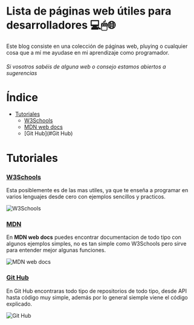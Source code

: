 # Lista de páginas web útiles para desarrolladores 💻🖱🌐

Este blog consiste en una colección de páginas web, pluying o cualquier cosa que a mí me ayudase en mi aprendizaje como programador.
###### *Si vosotros sabéis de alguna web o consejo estamos abiertos a sugerencias*



# Índice
- [Tutoriales](#Tutoriales)
  - [W3Schools](#W3Schools)
  - [MDN web docs](#MDN)
  - [Git Hub](#Git Hub)



# Tutoriales

### [W3Schools](https://www.w3schools.com/)
Esta posiblemente es de las mas utiles, ya que te enseña a programar en varios lenguajes desde cero con ejemplos sencillos y practicos. 

![W3Schools](https://i.pinimg.com/736x/51/f5/ae/51f5aeb7036317a82bd6ecb1994c7b5d.jpg)


### [MDN](https://developer.mozilla.org/es/)
En **MDN web docs** puedes encontrar documentacion de todo tipo con algunos ejemplos simples, no es tan simple como W3Schools pero sirve para entender mejor algunas funciones. 

![MDN web docs](https://community.mozilla.org/wp-content/uploads/2022/07/mdn-1.png)


### [Git Hub](https://github.com/)
En Git Hub encontraras todo tipo de repositorios de todo tipo, desde API hasta código muy simple, además por lo general siemple viene el código explicado. 

![Git Hub](https://github.githubassets.com/images/modules/site/home/repo-browser.png)
